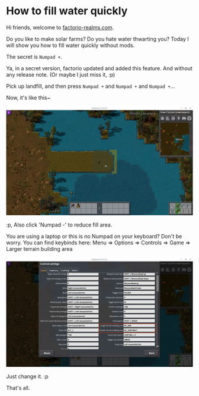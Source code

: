 How to fill water quickly
=========================

Hi friends, welcome to [factorio-realms.com][1].

Do you like to make solar farms? Do you hate water thwarting you?
Today I will show you how to fill water quickly without mods.

The secret is `Numpad +`.

Ya, in a secret version, factorio updated and added this feature.
And without any release note. (Or maybe I just miss it, :p)

Pick up landfill, and then press `Numpad +` and `Numpad +` and `Numpad +`...

Now, it's like this~

![1.jpg][jpg-1]

:p, Also click 'Numpad -' to reduce fill area.

You are using a laptop or this is no Numpad on your keyboard?
Don't be worry. You can find keybinds here:
Menu => Options => Controls => Game => Larger terrain building area

![2.jpg][jpg-2]

Just change it. :p

That's all.

[1]: https://factorio-realms.com
[jpg-1]: https://raw.githubusercontent.com/factorio-realms/factorio-tutorials/master/assets/how_to_fill_water_quickly/1.jpg
[jpg-2]: https://raw.githubusercontent.com/factorio-realms/factorio-tutorials/master/assets/how_to_fill_water_quickly/2.jpg

